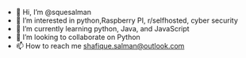 - 👋 Hi, I’m @squesalman
- 👀 I’m interested in python,Raspberry PI, r/selfhosted, cyber security
- 🌱 I’m currently learning python, Java, and JavaScript
- 💞️ I’m looking to collaborate on Python
- 📫 How to reach me shafique.salman@outlook.com

<!---
squesalman/squesalman is a ✨ special ✨ repository because its `README.md` (this file) appears on your GitHub profile.
You can click the Preview link to take a look at your changes.
--->
